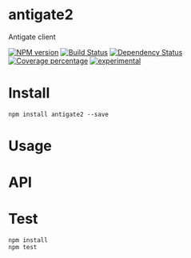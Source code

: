 # antigate2

Antigate client

[![NPM version][npm-image]][npm-url] [![Build Status][travis-image]][travis-url] [![Dependency Status][daviddm-image]][daviddm-url] [![Coverage percentage][coveralls-image]][coveralls-url]
[![experimental](http://badges.github.io/stability-badges/dist/experimental.svg)](http://github.com/badges/stability-badges)

# Install

    npm install antigate2 --save

# Usage



# API



# Test

    npm install
    npm test

[npm-image]: https://badge.fury.io/js/antigate2.svg
[npm-url]: https://npmjs.org/package/antigate2
[travis-image]: https://travis-ci.org/arvitaly/antigate2.svg?branch=master
[travis-url]: https://travis-ci.org/arvitaly/antigate2
[daviddm-image]: https://david-dm.org/arvitaly/antigate2.svg?theme=shields.io
[daviddm-url]: https://david-dm.org/arvitaly/antigate2
[coveralls-image]: https://coveralls.io/repos/arvitaly/antigate2/badge.svg
[coveralls-url]: https://coveralls.io/r/arvitaly/antigate2